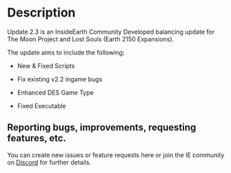 # Description #

Update 2.3 is an InsideEarth Community Developed balancing update for The Moon Project and Lost Souls (Earth 2150 Expansions). 

The update aims to include the following;

- New & Fixed Scripts

- Fix existing v2.2 ingame bugs

- Enhanced DES Game Type

- Fixed Executable

## Reporting bugs, improvements, requesting features, etc. ##

You can create new issues or feature requests here or join the IE community on [Discord][DiscordLink] for further details.

[DiscordLink]: https://discord.gg/yxtzdUZ

